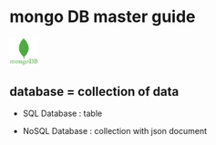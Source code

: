 # mongo DB master guide

<img src="./mongodb.png" width="10%" alt="mongidb master guide">

## database = collection of data

- SQL Database : table

- NoSQL Database : collection with json document  
